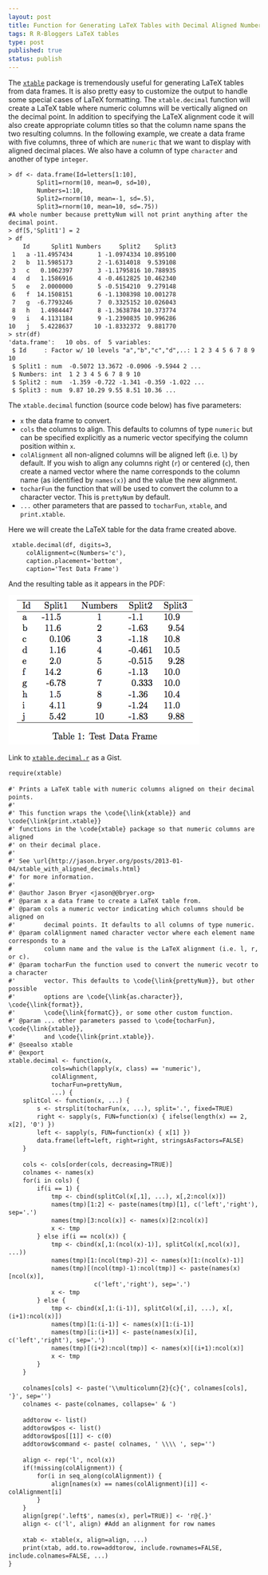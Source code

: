 ```yaml
--- 
layout: post
title: Function for Generating LaTeX Tables with Decimal Aligned Numbers
tags: R R-Bloggers LaTeX tables
type: post
published: true
status: publish
---
```


The [`xtable`](http://xtable.r-forge.r-project.org/) package is tremendously useful for generating LaTeX tables from data frames. It is also pretty easy to customize the output to handle some special cases of LaTeX formatting. The `xtable.decimal` function will create a LaTeX table where  numeric columns will be vertically aligned on the decimal point. In addition to specifying the LaTeX alignment code it will also create appropriate column titles so that the column name spans the two resulting columns. In the following example, we create a data frame with five columns, three of which are `numeric` that we want to display with aligned decimal places. We also have a column of type `character` and another of type `integer`.

	> df <- data.frame(Id=letters[1:10], 
	 		Split1=rnorm(10, mean=0, sd=10),
	 		Numbers=1:10,
	 		Split2=rnorm(10, mean=-1, sd=.5),
	 		Split3=rnorm(10, mean=10, sd=.75))
	#A whole number because prettyNum will not print anything after the decimal point.
	> df[5,'Split1'] = 2 
	> df
	    Id      Split1 Numbers     Split2    Split3
	 1   a -11.4957434       1 -1.0974334 10.895100
	 2   b  11.5985173       2 -1.6314018  9.539108
	 3   c   0.1062397       3 -1.1795816 10.788935
	 4   d   1.1586916       4 -0.4612825 10.462340
	 5   e   2.0000000       5 -0.5154210  9.279148
	 6   f  14.1508151       6 -1.1308398 10.001278
	 7   g  -6.7793246       7  0.3325152 10.026043
	 8   h   1.4984447       8 -1.3638784 10.373774
	 9   i   4.1131184       9 -1.2390835 10.996286
	10   j   5.4228637      10 -1.8332372  9.881770
	> str(df)
	'data.frame':	10 obs. of  5 variables:
	 $ Id     : Factor w/ 10 levels "a","b","c","d",..: 1 2 3 4 5 6 7 8 9 10
	 $ Split1 : num  -0.5072 13.3672 -0.0906 -9.5944 2 ...
	 $ Numbers: int  1 2 3 4 5 6 7 8 9 10
	 $ Split2 : num  -1.359 -0.722 -1.341 -0.359 -1.022 ...
	 $ Split3 : num  9.87 10.29 9.55 8.51 10.36 ...
	 
The `xtable.decimal` function (source code below) has five parameters:

- `x` the data frame to convert.
- `cols` the columns to align. This defaults to columns of type `numeric` but can be specified explicitly as a numeric vector specifying the column position within `x`.
- `colAlignment` all non-aligned columns will be aligned left (i.e. `l`) by default. If you wish to align any columns right (`r`) or centered (`c`), then create a named vector where the name corresponds to the column name (as identified by `names(x)`) and the value the new alignment.
- `tocharFun` the function that will be used to convert the column to a character vector. This is `prettyNum` by default.
- `...` other parameters that are passed to `tocharFun`, `xtable`, and `print.xtable`.

Here we will create the LaTeX table for the data frame created above.

	 xtable.decimal(df, digits=3, 
		 colAlignment=c(Numbers='c'), 
		 caption.placement='bottom', 
		 caption='Test Data Frame')

And the resulting table as it appears in the PDF:

![xtable Output](/images/xtable-decimal.png)

Link to [`xtable.decimal.r`](https://gist.github.com/4458674) as a Gist.

	require(xtable) 

	#' Prints a LaTeX table with numeric columns aligned on their decimal points.
	#' 
	#' This function wraps the \code{\link{xtable}} and \code{\link{print.xtable}}
	#' functions in the \code{xtable} package so that numeric columns are aligned
	#' on their decimal place.
	#' 
	#' See \url{http://jason.bryer.org/posts/2013-01-04/xtable_with_aligned_decimals.html}
	#' for more information.
	#' 
	#' @author Jason Bryer <jason@@bryer.org>
	#' @param x a data frame to create a LaTeX table from.
	#' @param cols a numeric vector indicating which columns should be aligned on
	#'        decimal points. It defaults to all columns of type numeric.
	#' @param colAlignment named character vector where each element name corresponds to a
	#         column name and the value is the LaTeX alignment (i.e. l, r, or c).
	#' @param tocharFun the function used to convert the numeric vecotr to a character
	#'        vector. This defaults to \code{\link{prettyNum}}, but other possible
	#'        options are \code{\link{as.character}}, \code{\link{format}}, 
	#'        \code{\link{formatC}}, or some other custom function.
	#' @param ... other parameters passed to \code{tocharFun}, \code{\link{xtable}},
	#'        and \code{\link{print.xtable}}.
	#' @seealso xtable
	#' @export
	xtable.decimal <- function(x, 
				cols=which(lapply(x, class) == 'numeric'), 
				colAlignment, 
				tocharFun=prettyNum,
				...) {
		splitCol <- function(x, ...) {
			s <- strsplit(tocharFun(x, ...), split='.', fixed=TRUE)
			right <- sapply(s, FUN=function(x) { ifelse(length(x) == 2, x[2], '0') })
			left <- sapply(s, FUN=function(x) { x[1] })
			data.frame(left=left, right=right, stringsAsFactors=FALSE)
		}
	
		cols <- cols[order(cols, decreasing=TRUE)]
		colnames <- names(x)
		for(i in cols) {
			if(i == 1) {
				tmp <- cbind(splitCol(x[,1], ...), x[,2:ncol(x)])
				names(tmp)[1:2] <- paste(names(tmp)[1], c('left','right'), sep='.')
				names(tmp)[3:ncol(x)] <- names(x)[2:ncol(x)]
				x <- tmp
			} else if(i == ncol(x)) {
				tmp <- cbind(x[,1:(ncol(x)-1)], splitCol(x[,ncol(x)], ...))
				names(tmp)[1:(ncol(tmp)-2)] <- names(x)[1:(ncol(x)-1)]
				names(tmp)[(ncol(tmp)-1):ncol(tmp)] <- paste(names(x)[ncol(x)], 
							c('left','right'), sep='.')
				x <- tmp
			} else {
				tmp <- cbind(x[,1:(i-1)], splitCol(x[,i], ...), x[,(i+1):ncol(x)])
				names(tmp)[1:(i-1)] <- names(x)[1:(i-1)]
				names(tmp)[i:(i+1)] <- paste(names(x)[i], c('left','right'), sep='.')
				names(tmp)[(i+2):ncol(tmp)] <- names(x)[(i+1):ncol(x)]
				x <- tmp
			}
		}
	
		colnames[cols] <- paste('\\multicolumn{2}{c}{', colnames[cols], '}', sep='')
		colnames <- paste(colnames, collapse=' & ')
	
		addtorow <- list()
		addtorow$pos <- list()
		addtorow$pos[[1]] <- c(0)
		addtorow$command <- paste( colnames, ' \\\\ ', sep='')
	
		align <- rep('l', ncol(x))
		if(!missing(colAlignment)) {
			for(i in seq_along(colAlignment)) {
				align[names(x) == names(colAlignment)[i]] <- colAlignment[i]
			}
		}
		align[grep('.left$', names(x), perl=TRUE)] <- 'r@{.}'
		align <- c('l', align) #Add an alignment for row names
	
		xtab <- xtable(x, align=align, ...)
		print(xtab, add.to.row=addtorow, include.rownames=FALSE, include.colnames=FALSE, ...)
	}
